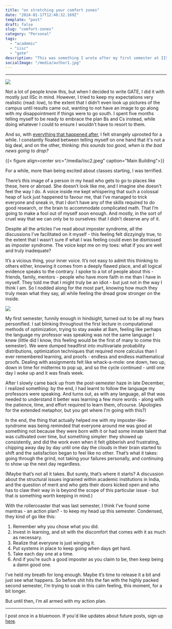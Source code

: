 ```yaml
---
title: "on stretching your comfort zones"
date: "2024-01-17T12:40:32.169Z"
template: "post"
draft: false
slug: "comfort-zones"
category: "Personal"
tags:
  - "academic"
  - "iisc"
  - "gate"
description: "This was something I wrote after my first semester at IISc, sent out privately as a newsletter initially, because it came from a very vulnerable place. Enough time - and the feelings mentioned - have passed that it feels okay to put this out here."
socialImage: "/media/author1.jpg"
---
```


***

![](/media/iisc1.jpeg)


Not a lot of people know this, but when I decided to write GATE, I did it with mostly just IISc in mind. However, I tried to keep my expectations very realistic (read: low), to the extent that I didn’t even look up pictures of the campus until results came out, wanting to not have an image to go along with my disappointment if things were to go south. I spent five months telling myself to be ready to embrace the plan Bs and Cs instead, while doing whatever I could to ensure I wouldn't have to resort to them.

And so, with [everything that happened after](https://www.liyanasahir.in/posts/on-gate/), I felt strangely uprooted for a while. I constantly floated between telling myself on one hand that it's not a big deal, and on the other, thinking: *this sounds too good, when is the bad news going to drop?*

{{< figure align=center src="/media/iisc2.jpeg" caption="Main Building">}}

For a while, more than being excited about classes starting, I was terrified. 

There’s this image of a person in my head who gets to go to places like these, here or abroad. She doesn’t look like me, and I imagine she doesn’t feel the way I do. A voice inside me kept whispering that such a colossal heap of luck just happened to favour me, that I’ve managed to trick everyone and sneak in, that I don’t have any of the skills required to do good research, or the brain to accommodate complicated math. That I’m going to make a fool out of myself soon enough. And mostly, in the sort of cruel way that we can only be to ourselves: that I didn’t deserve any of it.

Despite all the articles I’ve read about imposter syndrome, all the discussions I’ve facilitated on it myself - this feeling felt dizzyingly true, to the extent that I wasn’t sure if what I was feeling could even be dismissed as imposter syndrome. The voice kept me on my toes: what if you are well and truly inadequate? 

It’s a vicious thing, your inner voice. It’s not easy to admit this thinking to others either, knowing it comes from a deeply flawed place, and all logical evidence speaks to the contrary. I spoke to a lot of people about this - friends, family, mentors - people who have more faith in me than I have in myself. They told me that I might truly be an idiot - but just not in the way I think I am. So I nodded along for the most part, knowing how much they truly mean what they say, all while feeling the dread grow stronger on the inside.

![](/media/iisc3.jpeg)

My first semester, funnily enough in hindsight, turned out to be all my fears personified. I sat blinking throughout the first lecture in computational methods of optimization, trying to stay awake at 8am, feeling like perhaps the language my professor was speaking was not the same language I knew (little did I know, this feeling would be the first of many to come this semester). We were dumped headfirst into multivariate probability distributions, optimization techniques that required more calculus than I ever remembered learning, and proofs - endless and endless mathematical proofs. Dealing with assignments felt like whack-a-mole: one down, two up, down in time for midterms to pop up, and so the cycle continued - until one day I woke up and it was finals week. 

After I slowly came back up from the post-semester haze in late December, I realized something: by the end, I had learnt to follow the language my professors were speaking. And turns out, as with any language, all that was needed to understand it better was learning a few more words - along with the patience, time, and effort required to learn them, ofcourse. (Apologies for the extended metaphor, but you get where I'm going with this?) 

In the end, the thing that actually helped me with my imposter-like-syndrome was being reminded that everyone around me was good at something not because they were born with it or had some innate talent that was cultivated over time, but something simpler: they showed up consistently, and did the work even when it felt gibberish and frustrating, chipping away day by day until one day the clouds in their brain started to shift and the satisfaction began to feel like no other. That’s what it takes: going through the grind, not taking your failures personally, and continuing to show up the next day regardless.

(Maybe that’s not all it takes. But surely, that’s where it starts? A discussion about the structural issues ingrained within academic institutions in India, and the question of merit and who gets their doors kicked open and who has to claw their way in is beyond the scope of this particular issue - but that *is* something worth keeping in mind.)

With the rollercoaster that was last semester, I think I’ve found some mantras - an action plan? - to keep my head up this semester. Condensed, they kind of go like this: 

1. Remember why you chose what you did.
2. Invest in learning, and sit with the discomfort that comes with it as much as necessary.
3. Realize that everyone is just winging it.
4. Put systems in place to keep going when days get hard.
5. Take each day one at a time.
6. And if you’re such a good imposter as you claim to be, then keep being a damn good one.

I’ve held my breath for long enough. Maybe it’s time to release it a bit and just see what happens. So before shit hits the fan with the highly packed second semester, I’m trying to soak in this calm feeling, this moment, for a bit longer.

But until then, I’m all armed with my action plan. 

***

I post once in a bluemoon. If you'd like updates about future posts, sign up [here](https://forms.gle/ngZyP7agyeFGx3QC9).